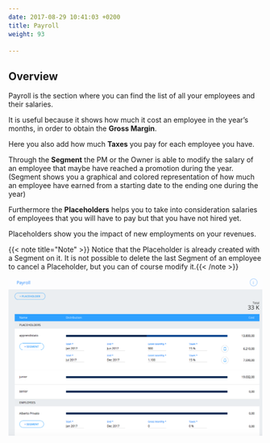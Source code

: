 ```yaml
---
date: 2017-08-29 10:41:03 +0200
title: Payroll
weight: 93

---
```

## Overview

Payroll is the section where you can find the list of all your employees and their salaries.

It is useful because it shows how much it cost an employee in the year’s months, in order to obtain the **Gross Margin**.

Here you also add how much **Taxes** you pay for each employee you have.

Through the **Segment** the PM or the Owner is able to modify the salary of an employee that maybe have reached a promotion during the year. (Segment shows you a graphical and colored representation of how much an employee have earned from a starting date to the ending one during the year)

Furthermore the **Placeholders** helps you to take into consideration salaries of employees that you will have to pay but that you have not hired yet.

Placeholders show you the impact of new employments on your revenues.

{{< note title="Note" >}} Notice that the Placeholder is already created with a Segment on it. It is not possible to delete the last Segment of an employee to cancel a Placeholder, but you can of course modify it.{{< /note >}}

![](/uploads/2017/08/29/Payroll%2015.55.18.png)

